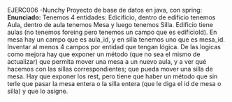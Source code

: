 EJERC006 -Nunchy
Proyecto de base de datos en java, con spring:
**Enunciado:**
Tenemos 4 entidades: Edicificio, dentro de edificio tenemos Aula, dentro de aula tenemos Mesa y luego tenemos Silla.
Edificio tiene aulas (no tenemos foreing pero tenemos un campo que es edificioId).
En mesa hay un campo que es aula_id, y en silla tenemos uno que es mesa_id. 
Inventar al menos 4 campos por entidad que tengan lógica.
De las logicas como mejora hay que exponer un método (que no sea el mismo de actualizar) que permita mover una mesa a un nuevo aula, 
y a ver qué hacemos con las sillas correspondientes; que pueda mover una silla de mesa. Hay que exponer los rest,
pero tiene que haber un método que sin terle que pasar la mesa entera o la silla entera (que le diga el id de mesa o silla) y que lo asigne.



